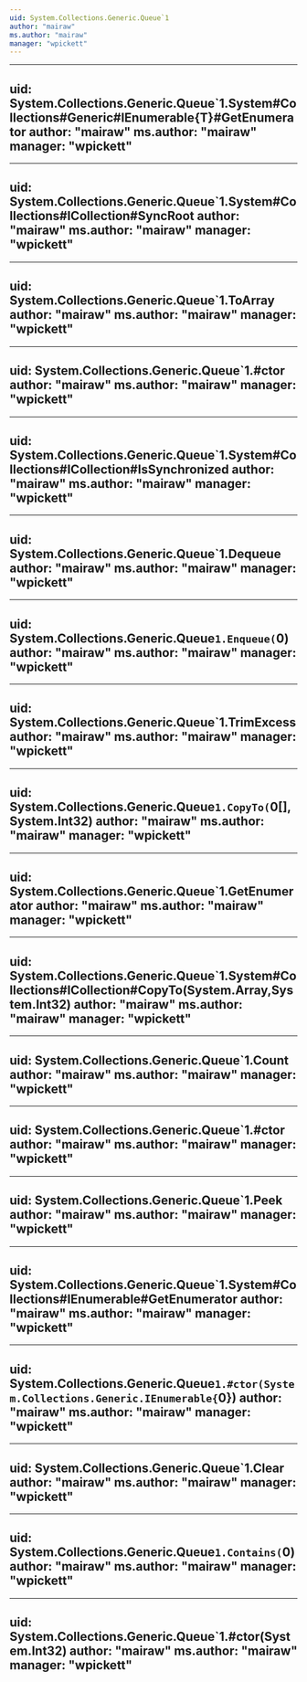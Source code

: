 ```yaml
---
uid: System.Collections.Generic.Queue`1
author: "mairaw"
ms.author: "mairaw"
manager: "wpickett"
---
```


---
uid: System.Collections.Generic.Queue`1.System#Collections#Generic#IEnumerable{T}#GetEnumerator
author: "mairaw"
ms.author: "mairaw"
manager: "wpickett"
---

---
uid: System.Collections.Generic.Queue`1.System#Collections#ICollection#SyncRoot
author: "mairaw"
ms.author: "mairaw"
manager: "wpickett"
---

---
uid: System.Collections.Generic.Queue`1.ToArray
author: "mairaw"
ms.author: "mairaw"
manager: "wpickett"
---

---
uid: System.Collections.Generic.Queue`1.#ctor
author: "mairaw"
ms.author: "mairaw"
manager: "wpickett"
---

---
uid: System.Collections.Generic.Queue`1.System#Collections#ICollection#IsSynchronized
author: "mairaw"
ms.author: "mairaw"
manager: "wpickett"
---

---
uid: System.Collections.Generic.Queue`1.Dequeue
author: "mairaw"
ms.author: "mairaw"
manager: "wpickett"
---

---
uid: System.Collections.Generic.Queue`1.Enqueue(`0)
author: "mairaw"
ms.author: "mairaw"
manager: "wpickett"
---

---
uid: System.Collections.Generic.Queue`1.TrimExcess
author: "mairaw"
ms.author: "mairaw"
manager: "wpickett"
---

---
uid: System.Collections.Generic.Queue`1.CopyTo(`0[],System.Int32)
author: "mairaw"
ms.author: "mairaw"
manager: "wpickett"
---

---
uid: System.Collections.Generic.Queue`1.GetEnumerator
author: "mairaw"
ms.author: "mairaw"
manager: "wpickett"
---

---
uid: System.Collections.Generic.Queue`1.System#Collections#ICollection#CopyTo(System.Array,System.Int32)
author: "mairaw"
ms.author: "mairaw"
manager: "wpickett"
---

---
uid: System.Collections.Generic.Queue`1.Count
author: "mairaw"
ms.author: "mairaw"
manager: "wpickett"
---

---
uid: System.Collections.Generic.Queue`1.#ctor
author: "mairaw"
ms.author: "mairaw"
manager: "wpickett"
---

---
uid: System.Collections.Generic.Queue`1.Peek
author: "mairaw"
ms.author: "mairaw"
manager: "wpickett"
---

---
uid: System.Collections.Generic.Queue`1.System#Collections#IEnumerable#GetEnumerator
author: "mairaw"
ms.author: "mairaw"
manager: "wpickett"
---

---
uid: System.Collections.Generic.Queue`1.#ctor(System.Collections.Generic.IEnumerable{`0})
author: "mairaw"
ms.author: "mairaw"
manager: "wpickett"
---

---
uid: System.Collections.Generic.Queue`1.Clear
author: "mairaw"
ms.author: "mairaw"
manager: "wpickett"
---

---
uid: System.Collections.Generic.Queue`1.Contains(`0)
author: "mairaw"
ms.author: "mairaw"
manager: "wpickett"
---

---
uid: System.Collections.Generic.Queue`1.#ctor(System.Int32)
author: "mairaw"
ms.author: "mairaw"
manager: "wpickett"
---
